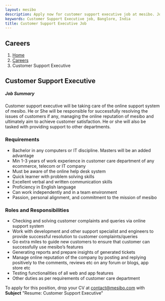 ```yaml
---
layout: mesibo
description: Apply now for customer support executive job at mesibo. Job location at Banglore, India.
keywords: Customer Support Executive job, Banglore, India
title: Customer Support Executive Job
---
```

<section class="page-header ">
<div class="container">
<h1>Careers</h1>
<ol class="breadcrumb">
<li><a href="/index/">Home</a></li>
<li><a href="/career/">Careers</a></li>
<li><a>Customer Support Executive</a></li>
</ol>
</div>
</section>

<section>
<div class="container">
<div class="row">
<div class="col-md-10 col-sm-10">
<div class="heading-title heading-border-bottom heading-color">
<h2 class="">Customer Support Executive</h2>
</div>
<div class="heading-title">
<h5 class="size-20">Job Summary</h5>
</div>
<div class="margin-bottom-80">
<p>Customer support executive will be taking care of the online support system of mesibo. He or She will be responsible for successfully resolving the issues of customers if any, managing the online reputation of mesibo and ultimately aim to achieve customer satisfaction. He or she will also be tasked with providing support to other departments.</p>
<h3 class="size-20">Requirements</h3>
<ul class="list-unstyled list-icons">
<li><i class="fa fa-check"></i> Bachelor in any computers or IT discipline. Masters will be an added advantage</li>
<li><i class="fa fa-check"></i> Min 1-3 years of work experience in customer care department of any ecommerce, telecom or IT  company</li>
<li><i class="fa fa-check"></i> Must be aware of the online help desk system</li>
<li><i class="fa fa-check"></i> Quick learner with problem solving skills</li>
<li><i class="fa fa-check"></i> Excellent verbal and written communication skills</li>
<li><i class="fa fa-check"></i> Proficiency in English language</li>
<li><i class="fa fa-check"></i> Can work independently and in a team environment</li>
<li><i class="fa fa-check"></i> Passion, personal alignment, and commitment to the mission of mesibo</li>
</ul>
<h3 class="size-20">Roles and Responsibilities</h3>
<ul class="list-unstyled list-icons">
<li><i class="fa fa-plus-square"></i> Checking and solving customer complaints and queries via online support system</li>
<li><i class="fa fa-plus-square"></i> Work with development and other support specialist and engineers to provide successful resolution to customer complaints/queries</li>
<li><i class="fa fa-plus-square"></i> Go extra miles to guide new customers to ensure that customer can successfully use mesibo’s features</li>
<li><i class="fa fa-plus-square"></i> Generating reports and prepare insights of generated tickets</li>
<li><i class="fa fa-plus-square"></i> Manage online reputation of the company by posting and replying positively to the comments, reviews etc on any forum or blogs, app store etc</li>
<li><i class="fa fa-plus-square"></i> Testing functionalities of all web and app features</li>
<li><i class="fa fa-plus-square"></i> Other duties as per requirements of customer care department</li>
</ul>
<p>To apply for this position, drop your CV at <a href="mailto:career@mesibo.com">contact@mesibo.com</a> with <strong>Subject</strong> "Resume: Customer Support Executive"</p>
</div>
</div>
</div>
</div>
</section>